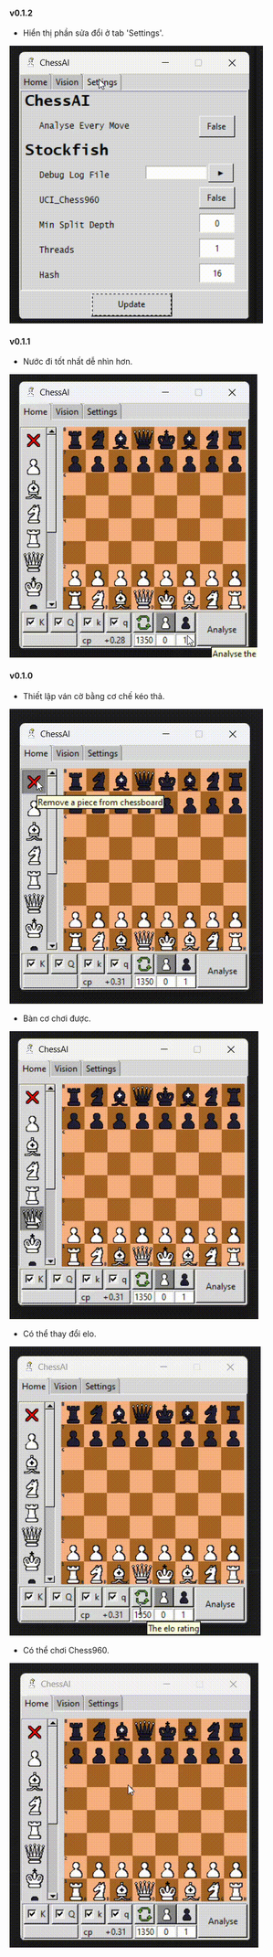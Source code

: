 #### v0.1.2

- Hiển thị phần sửa đổi ở tab 'Settings'.

![feature_6](assets/features_6.gif)

#### v0.1.1

- Nước đi tốt nhất dễ nhìn hơn.

![features_5](assets/features_5.gif)

#### v0.1.0

- Thiết lập ván cờ bằng cơ chế kéo thả.

![features_1](assets/features_1.gif)

- Bàn cơ chơi được.

![features_2](assets/features_2.gif)

- Có thể thay đổi elo.

![features_3](assets/features_3.gif)

- Có thể chơi Chess960.

![features_4](assets/features_4.gif)
